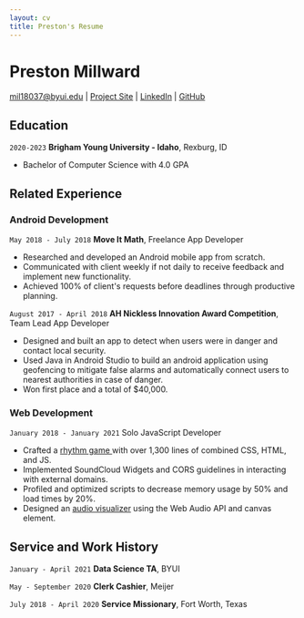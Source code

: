 ```yaml
---
layout: cv
title: Preston's Resume
---
```

# Preston Millward

<div id="webaddress">
<a href="mil18037@byui.edu">mil18037@byui.edu</a>
| <a href="https://display-of-my-projects.glitch.me/">Project Site</a>
| <a href="https://www.linkedin.com/in/preston-millward/">LinkedIn</a>
| <a href="https://github.com/millieTime">GitHub</a>
</div>

<!-- https://www.monique.tech/the-art-of-markdown -->

## Education

`2020-2023`
__Brigham Young University - Idaho__, Rexburg, ID

- Bachelor of Computer Science with 4.0 GPA

## Related Experience

### Android Development


`May 2018 - July 2018`
__Move It Math__, Freelance App Developer

- Researched and developed an Android mobile app from scratch.
- Communicated with client weekly if not daily to receive feedback and implement new functionality.
- Achieved 100% of client's requests before deadlines through productive planning.


`August 2017 - April 2018`
__AH Nickless Innovation Award Competition__, Team Lead App Developer

- Designed and built an app to detect when users were in danger and contact local security.
- Used Java in Android Studio to build an android application using geofencing to mitigate false alarms and automatically connect users to nearest authorities in case of danger.
- Won first place and a total of $40,000.

### Web Development

`January 2018 - January 2021`
Solo JavaScript Developer

- Crafted a <a href="https://display-of-my-projects.glitch.me/SuperHex.html">rhythm game </a>with over 1,300 lines of combined CSS, HTML, and JS.
- Implemented SoundCloud Widgets and CORS guidelines in interacting with external domains.
- Profiled and optimized scripts to decrease memory usage by 50% and load times by 20%.
- Designed an <a href="https://display-of-my-projects.glitch.me/SuperHex.html">audio visualizer</a> using the Web Audio API and canvas element.

## Service and Work History

`January - April 2021`
__Data Science TA__, BYUI


`May - September 2020`
__Clerk Cashier__, Meijer


`July 2018 - April 2020`
__Service Missionary__, Fort Worth, Texas



<!-- ### Footer

Last updated: May 2013 -->



